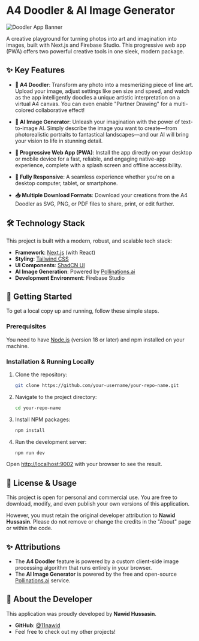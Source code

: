 # A4 Doodler & AI Image Generator

![Doodler App Banner](https://placehold.co/1200x600/A4C7B8/242938?text=Doodler+App)

A creative playground for turning photos into art and imagination into images, built with Next.js and Firebase Studio. This progressive web app (PWA) offers two powerful creative tools in one sleek, modern package.

## ✨ Key Features

-   **🎨 A4 Doodler**: Transform any photo into a mesmerizing piece of line art. Upload your image, adjust settings like pen size and speed, and watch as the app intelligently doodles a unique artistic interpretation on a virtual A4 canvas. You can even enable "Partner Drawing" for a multi-colored collaborative effect!

-   **🤖 AI Image Generator**: Unleash your imagination with the power of text-to-image AI. Simply describe the image you want to create—from photorealistic portraits to fantastical landscapes—and our AI will bring your vision to life in stunning detail.

-   **🚀 Progressive Web App (PWA)**: Install the app directly on your desktop or mobile device for a fast, reliable, and engaging native-app experience, complete with a splash screen and offline accessibility.

-   **📱 Fully Responsive**: A seamless experience whether you're on a desktop computer, tablet, or smartphone.

-   **📥 Multiple Download Formats**: Download your creations from the A4 Doodler as SVG, PNG, or PDF files to share, print, or edit further.

## 🛠️ Technology Stack

This project is built with a modern, robust, and scalable tech stack:

-   **Framework**: [Next.js](https://nextjs.org/) (with React)
-   **Styling**: [Tailwind CSS](https://tailwindcss.com/)
-   **UI Components**: [ShadCN UI](https://ui.shadcn.com/)
-   **AI Image Generation**: Powered by [Pollinations.ai](https://pollinations.ai/)
-   **Development Environment**: Firebase Studio

## 🚀 Getting Started

To get a local copy up and running, follow these simple steps.

### Prerequisites

You need to have [Node.js](https://nodejs.org/) (version 18 or later) and npm installed on your machine.

### Installation & Running Locally

1.  Clone the repository:
    ```sh
    git clone https://github.com/your-username/your-repo-name.git
    ```
2.  Navigate to the project directory:
    ```sh
    cd your-repo-name
    ```
3.  Install NPM packages:
    ```sh
    npm install
    ```
4.  Run the development server:
    ```sh
    npm run dev
    ```

Open [http://localhost:9002](http://localhost:9002) with your browser to see the result.

## 📜 License & Usage

This project is open for personal and commercial use. You are free to download, modify, and even publish your own versions of this application.

However, you must retain the original developer attribution to **Nawid Hussasin**. Please do not remove or change the credits in the "About" page or within the code.

## ✨ Attributions

-   The **A4 Doodler** feature is powered by a custom client-side image processing algorithm that runs entirely in your browser.
-   The **AI Image Generator** is powered by the free and open-source [Pollinations.ai](https://pollinations.ai/) service.

## 👤 About the Developer

This application was proudly developed by **Nawid Hussasin**.

-   **GitHub**: [@11nawid](https://github.com/11nawid)
-   Feel free to check out my other projects!
